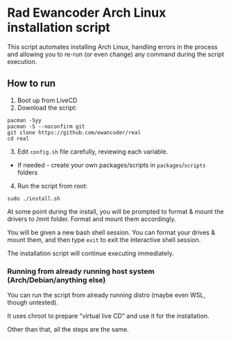 # Rad Ewancoder Arch Linux installation script

This script automates installing Arch Linux, handling errors in the process and allowing you to re-run (or even change) any command during the script execution.

## How to run

1. Boot up from LiveCD
2. Download the script:

```
pacman -Syy
pacman -S --noconfirm git
git clone https://github.com/ewancoder/real
cd real
```

3. Edit `config.sh` file carefully, reviewing each variable.
  - If needed - create your own packages/scripts in `packages`/`scripts` folders
4. Run the script from root:

`sudo ./install.sh`

At some point during the install, you will be prompted to format & mount the drivers to /mnt folder. Format and mount them accordingly.

You will be given a new bash shell session. You can format your drives & mount them, and then type `exit` to exit the interactive shell session.

The installation script will continue executing immediately.

### Running from already running host system (Arch/Debian/anything else)

You can run the script from already running distro (maybe even WSL, though untested).

It uses chroot to prepare "virtual live CD" and use it for the installation.

Other than that, all the steps are the same.

